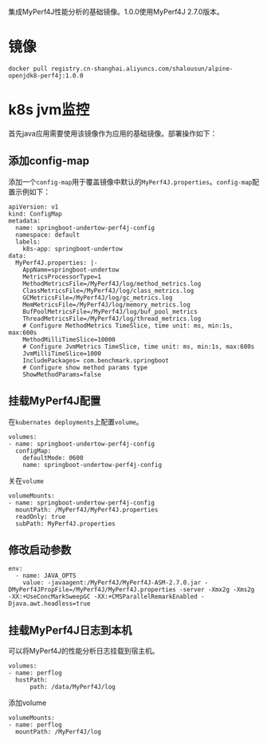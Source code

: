 集成MyPerf4J性能分析的基础镜像。1.0.0使用MyPerf4J 2.7.0版本。

# 镜像
```
docker pull registry.cn-shanghai.aliyuncs.com/shalousun/alpine-openjdk8-perf4j:1.0.0
```
# k8s jvm监控
首先java应用需要使用该镜像作为应用的基础镜像。部署操作如下：

## 添加config-map
添加一个`config-map`用于覆盖镜像中默认的`MyPerf4J.properties`。`config-map`配置示例如下：
```
apiVersion: v1
kind: ConfigMap
metadata:
  name: springboot-undertow-perf4j-config
  namespace: default
  labels:
    k8s-app: springboot-undertow
data:
  MyPerf4J.properties: |-
    AppName=springboot-undertow
    MetricsProcessorType=1
    MethodMetricsFile=/MyPerf4J/log/method_metrics.log
    ClassMetricsFile=/MyPerf4J/log/class_metrics.log
    GCMetricsFile=/MyPerf4J/log/gc_metrics.log
    MemMetricsFile=/MyPerf4J/log/memory_metrics.log
    BufPoolMetricsFile=/MyPerf4J/log/buf_pool_metrics
    ThreadMetricsFile=/MyPerf4J/log/thread_metrics.log
    # Configure MethodMetrics TimeSlice, time unit: ms, min:1s, max:600s
    MethodMilliTimeSlice=10000
    # Configure JvmMetrics TimeSlice, time unit: ms, min:1s, max:600s
    JvmMilliTimeSlice=1000
    IncludePackages= com.benchmark.springboot
    # Configure show method params type
    ShowMethodParams=false
```
## 挂载MyPerf4J配置
在`kubernates deployments`上配置`volume`。
```
volumes:
- name: springboot-undertow-perf4j-config
  configMap:
    defaultMode: 0600
    name: springboot-undertow-perf4j-config
```
关在`volume`
```
volumeMounts:
- name: springboot-undertow-perf4j-config
  mountPath: /MyPerf4J/MyPerf4J.properties
  readOnly: true
  subPath: MyPerf4J.properties
```

## 修改启动参数
```
env:
  - name: JAVA_OPTS
    value: -javaagent:/MyPerf4J/MyPerf4J-ASM-2.7.0.jar -DMyPerf4JPropFile=/MyPerf4J/MyPerf4J.properties -server -Xmx2g -Xms2g -XX:+UseConcMarkSweepGC -XX:+CMSParallelRemarkEnabled -Djava.awt.headless=true
```
## 挂载MyPerf4J日志到本机
可以将MyPerf4J的性能分析日志挂载到宿主机。
```
volumes:
- name: perflog
  hostPath:
      path: /data/MyPerf4J/log
```
添加volume
```
volumeMounts:
- name: perflog
  mountPath: /MyPerf4J/log
```